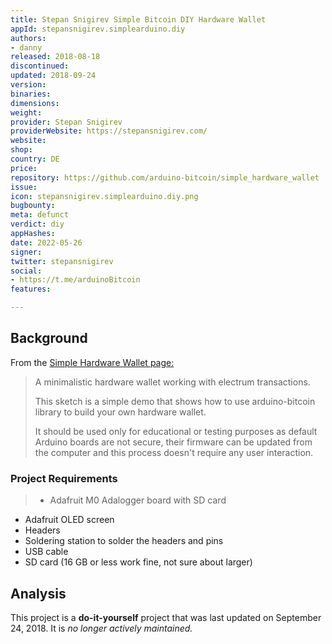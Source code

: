 ```yaml
---
title: Stepan Snigirev Simple Bitcoin DIY Hardware Wallet
appId: stepansnigirev.simplearduino.diy
authors:
- danny
released: 2018-08-18
discontinued: 
updated: 2018-09-24
version: 
binaries: 
dimensions: 
weight: 
provider: Stepan Snigirev
providerWebsite: https://stepansnigirev.com/
website: 
shop: 
country: DE
price: 
repository: https://github.com/arduino-bitcoin/simple_hardware_wallet
issue: 
icon: stepansnigirev.simplearduino.diy.png
bugbounty: 
meta: defunct
verdict: diy
appHashes: 
date: 2022-05-26
signer: 
twitter: stepansnigirev
social:
- https://t.me/arduinoBitcoin
features: 

---
```


## Background 

From the [Simple Hardware Wallet page:](https://github.com/arduino-bitcoin/simple_hardware_wallet) 

> A minimalistic hardware wallet working with electrum transactions.
>
> This sketch is a simple demo that shows how to use arduino-bitcoin library to build your own hardware wallet.
>
> It should be used only for educational or testing purposes as default Arduino boards are not secure, their firmware can be updated from the computer and this process doesn't require any user interaction.

### Project Requirements

>- Adafruit M0 Adalogger board with SD card
- Adafruit OLED screen
- Headers
- Soldering station to solder the headers and pins
- USB cable
- SD card (16 GB or less work fine, not sure about larger)

## Analysis 

This project is a **do-it-yourself** project that was last updated on September 24, 2018. It is *no longer actively maintained.*

